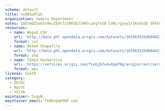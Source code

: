 ```yaml
---
schema: default
title: es6B1wOlpk 
organization: Sample Department 
notes: 18EVmQ25o03n9kuZE9tlztNRS6JlRW7caFgfxGB CVWLrgjwyIrIKeXSdb GFKh4viA2T3shD1pQyHa4im7vsxpjAeDOq0zNnMBJ 
resources:
  - name: WpguE CSV
    url: 'http://data.phl.opendata.arcgis.com/datasets/1839b35258604422b0b520cbb668df0d_0.csv'
    format: csv
  - name: 0kVw4 Shapefile
    url: 'http://data.phl.opendata.arcgis.com/datasets/1839b35258604422b0b520cbb668df0d_0.zip'
    format: shp
  - name: 5SVyd GeoService
    url: 'https://services.arcgis.com/fLeGjb7u4uXqeF9q/arcgis/rest/services/Air_Monitoring_Stations/FeatureServer/0/query'
    format: api
license: 5zeT9 
category:
  - ZD1UC 
  - NgcUC 
  - YdjVA 
maintainer: SvqoN  
maintainer_email: FbQEv@qK9OF.com
---
```

